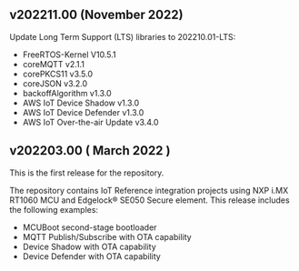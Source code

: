 ## v202211.00 (November 2022)
Update Long Term Support (LTS) libraries to 202210.01-LTS:

* FreeRTOS-Kernel V10.5.1
* coreMQTT v2.1.1
* corePKCS11 v3.5.0
* coreJSON v3.2.0
* backoffAlgorithm v1.3.0
* AWS IoT Device Shadow v1.3.0
* AWS IoT Device Defender v1.3.0
* AWS IoT Over-the-air Update v3.4.0

## v202203.00 ( March 2022 )

This is the first release for the repository.

The repository contains IoT Reference integration projects using NXP i.MX RT1060 MCU and Edgelock® SE050 Secure element. This release includes the following examples:
* MCUBoot second-stage bootloader
* MQTT Publish/Subscribe with OTA capability
* Device Shadow with OTA capability
* Device Defender with OTA capability
